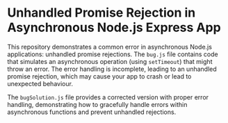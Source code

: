 # Unhandled Promise Rejection in Asynchronous Node.js Express App

This repository demonstrates a common error in asynchronous Node.js applications: unhandled promise rejections. The `bug.js` file contains code that simulates an asynchronous operation (using `setTimeout`) that might throw an error.  The error handling is incomplete, leading to an unhandled promise rejection, which may cause your app to crash or lead to unexpected behaviour.

The `bugSolution.js` file provides a corrected version with proper error handling, demonstrating how to gracefully handle errors within asynchronous functions and prevent unhandled rejections.